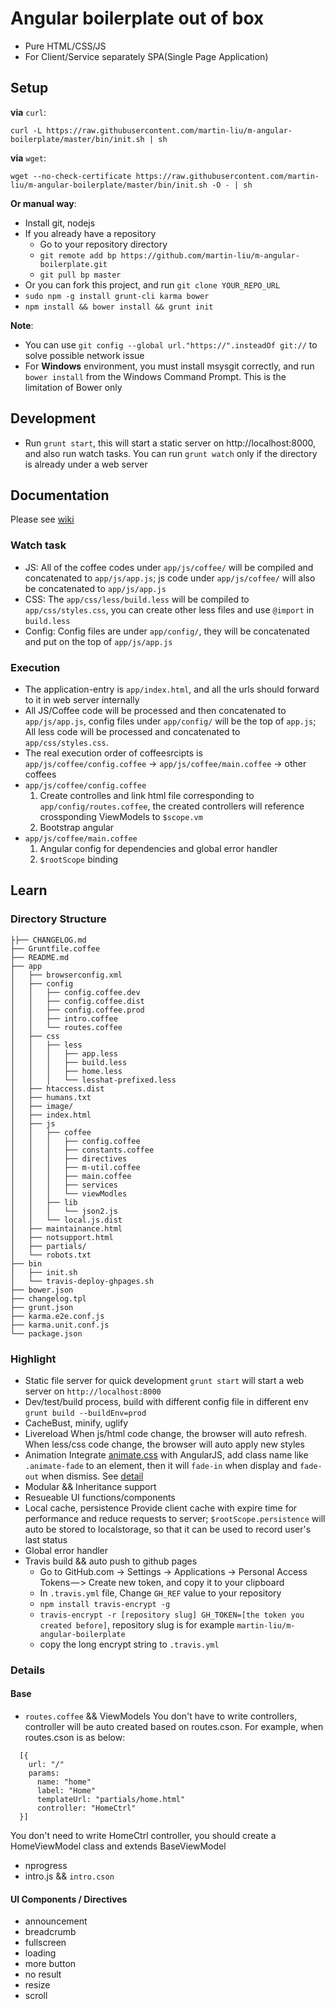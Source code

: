 # Angular boilerplate out of box

* Pure HTML/CSS/JS
* For Client/Service separately SPA(Single Page Application)

## Setup
**via** `curl`:

`curl -L https://raw.githubusercontent.com/martin-liu/m-angular-boilerplate/master/bin/init.sh | sh`

**via** `wget`:

`wget --no-check-certificate https://raw.githubusercontent.com/martin-liu/m-angular-boilerplate/master/bin/init.sh -O - | sh`

**Or manual way**:
  * Install git, nodejs
  * If you already have a repository
    + Go to your repository directory
    + `git remote add bp https://github.com/martin-liu/m-angular-boilerplate.git`
    + `git pull bp master`
  * Or you can fork this project, and run `git clone YOUR_REPO_URL`
  * `sudo npm -g install grunt-cli karma bower`
  * `npm install && bower install && grunt init`

**Note**:
  * You can use `git config --global url."https://".insteadOf git://` to solve possible network issue
  * For **Windows** environment, you must install msysgit correctly, and run `bower install` from the Windows Command Prompt. This is the limitation of Bower only

## Development
  * Run `grunt start`, this will start a static server on http://localhost:8000, and also run watch tasks. You can run `grunt watch` only if the directory is already under a web server

## Documentation
Please see [wiki](https://github.com/martin-liu/m-angular-boilerplate/wiki)

### Watch task
  * JS: All of the coffee codes under `app/js/coffee/` will be compiled and concatenated to `app/js/app.js`; js code under `app/js/coffee/` will also be concatenated to `app/js/app.js`
  * CSS: The `app/css/less/build.less` will be compiled to `app/css/styles.css`, you can create other less files and use `@import` in `build.less`
  * Config: Config files are under `app/config/`, they will be concatenated and put on the top of `app/js/app.js`

### Execution
  * The application-entry is `app/index.html`, and all the urls should forward to it in web server internally
  * All JS/Coffee code will be processed and then concatenated to `app/js/app.js`, config files under `app/config/` will be the top of `app.js`; All less code will be processed and concatenated to `app/css/styles.css`.
  * The real execution order of coffeesrcipts is `app/js/coffee/config.coffee` -> `app/js/coffee/main.coffee` -> other coffees
  * `app/js/coffee/config.coffee`
      1. Create controlles and link html file corresponding to `app/config/routes.coffee`, the created controllers will reference crossponding ViewModels to `$scope.vm`
      2. Bootstrap angular
  * `app/js/coffee/main.coffee`
      1. Angular config for dependencies and global error handler
      2. `$rootScope` binding

## Learn
### Directory Structure
```
├├── CHANGELOG.md
├── Gruntfile.coffee
├── README.md
├── app
│   ├── browserconfig.xml
│   ├── config
│   │   ├── config.coffee.dev
│   │   ├── config.coffee.dist
│   │   ├── config.coffee.prod
│   │   ├── intro.coffee
│   │   └── routes.coffee
│   ├── css
│   │   ├── less
│   │   │   ├── app.less
│   │   │   ├── build.less
│   │   │   ├── home.less
│   │   │   └── lesshat-prefixed.less
│   ├── htaccess.dist
│   ├── humans.txt
│   ├── image/
│   ├── index.html
│   ├── js
│   │   ├── coffee
│   │   │   ├── config.coffee
│   │   │   ├── constants.coffee
│   │   │   ├── directives
│   │   │   ├── m-util.coffee
│   │   │   ├── main.coffee
│   │   │   ├── services
│   │   │   └── viewModles
│   │   ├── lib
│   │   │   └── json2.js
│   │   └── local.js.dist
│   ├── maintainance.html
│   ├── notsupport.html
│   ├── partials/
│   └── robots.txt
├── bin
│   ├── init.sh
│   └── travis-deploy-ghpages.sh
├── bower.json
├── changelog.tpl
├── grunt.json
├── karma.e2e.conf.js
├── karma.unit.conf.js
└── package.json
```

### Highlight
* Static file server for quick development
    `grunt start` will start a web server on `http://localhost:8000`
* Dev/test/build process, build with different config file in different env
    `grunt build --buildEnv=prod `
* CacheBust, minify, uglify
* Livereload
    When js/html code change, the browser will auto refresh. When less/css code change, the browser will auto apply new styles
* Animation
    Integrate [animate.css](https://github.com/daneden/animate.css/) with AngularJS, add class name like `.animate-fade` to an element, then it will `fade-in` when display and `fade-out` when dismiss. See [detail](https://github.com/martin-liu/m-angular-boilerplate/blob/master/app/js/coffee/services/animate.coffee)
* Modular && Inheritance support
* Resueable UI functions/components
* Local cache, persistence
    Provide client cache with expire time for performance and reduce requests to server; `$rootScope.persistence` will auto be stored to localstorage, so that it can be used to record user's last status
* Global error handler
* Travis build && auto push to github pages
  - Go to GitHub.com -> Settings -> Applications -> Personal Access Tokens — > Create new token, and copy it to your clipboard
  - In `.travis.yml` file, Change `GH_REF` value to your repository
  - `npm install travis-encrypt -g`
  - `travis-encrypt -r [repository slug] GH_TOKEN=[the token you created before]`, repository slug is for example `martin-liu/m-angular-boilerplate`
  - copy the long encrypt string to `.travis.yml`

### Details
#### Base
* `routes.coffee` && ViewModels
You don't have to write controllers, controller will be auto created based on routes.cson.
For example, when routes.cson is as below:
```
  [{
    url: "/"
    params:
      name: "home"
      label: "Home"
      templateUrl: "partials/home.html"
      controller: "HomeCtrl"
  }]
```
You don't need to write HomeCtrl controller, you should create a HomeViewModel class and extends BaseViewModel


* nprogress
* intro.js && `intro.cson`

#### UI Components / Directives
* announcement
* breadcrumb
* fullscreen
* loading
* more button
* no result
* resize
* scroll
